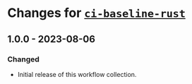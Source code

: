 # Changes for [`ci-baseline-rust`](https://github.com/boinkor-net/ci-baseline-rust)

## 1.0.0 - 2023-08-06

### Changed

* Initial release of this workflow collection.
